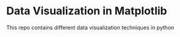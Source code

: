 # Data Visualization in Matplotlib
 This repo contains different data visualization techniques in python
